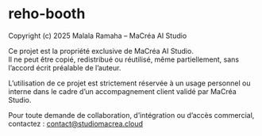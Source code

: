 # reho-booth
Copyright (c) 2025 Malala Ramaha – MaCréa AI Studio

Ce projet est la propriété exclusive de MaCréa AI Studio.  
Il ne peut être copié, redistribué ou réutilisé, même partiellement, sans l’accord écrit préalable de l’auteur.

L’utilisation de ce projet est strictement réservée à un usage personnel ou interne dans le cadre d’un accompagnement client validé par MaCréa Studio.

Pour toute demande de collaboration, d’intégration ou d’accès commercial, contactez : contact@studiomacrea.cloud

